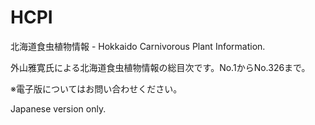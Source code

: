 # HCPI
北海道食虫植物情報 - Hokkaido Carnivorous Plant Information.

外山雅寛氏による北海道食虫植物情報の総目次です。No.1からNo.326まで。

※電子版についてはお問い合わせください。

Japanese version only.
